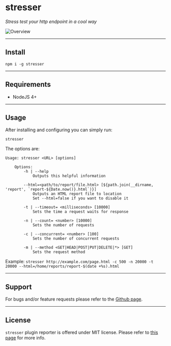 # stresser

_Stress test your http endpoint in a cool way_

![Overview](https://raw.githubusercontent.com/legraphista/stresser/master/logo/logo.png)

___

## Install

`npm i -g stresser`

___

## Requirements
- NodeJS 4+

___

## Usage

After installing and configuring you can simply run:
```
stresser
```

The options are:
```
Usage: stresser <URL> [options]

    Options:
        -h | --help
            Outputs this helpful information
            
        --html=<path/to/report/file.html> [${path.join(__dirname, 'report', `report-${Date.now()}.html`)}]
            Outputs an HTML report file to location
            Set --html=false if you want to disable it

        -t | --timeout= <milliseconds> [10000]
            Sets the time a request waits for response

        -n | --count= <number> [10000]
            Sets the number of requests

        -c | --concurrent= <number> [100]
            Sets the number of concurrent requests

        -m | --method <GET|HEAD|POST|PUT|DELETE|*> [GET]
            Sets the request method
```

Example: 
`stresser http://example.com/page.html -c 500 -n 20000 -t 20000 --html=/home/reports/report-$(date +%s).html`

___

## Support

For bugs and/or feature requests please refer to the [Github page](https://github.com/legraphista/stresser).

___

## License

`stresser` plugin reporter is offered under MIT license. Please refer to [this page](https://github.com/legraphista/stresser/blob/master/LICENSE) for more info.
